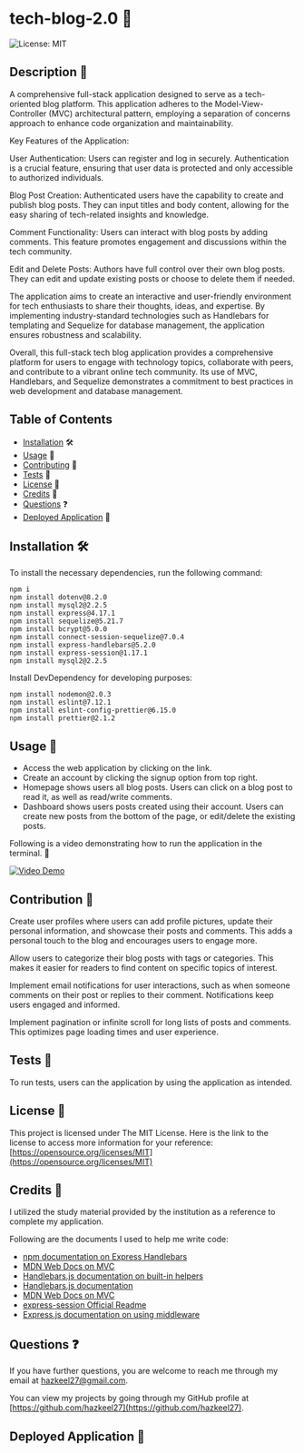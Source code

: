 # tech-blog-2.0 📝
![License: MIT](https://img.shields.io/badge/License-MIT-yellow.svg)

## Description 📄

A comprehensive full-stack application designed to serve as a tech-oriented blog platform. This application adheres to the Model-View-Controller (MVC) architectural pattern, employing a separation of concerns approach to enhance code organization and maintainability.

Key Features of the Application:

User Authentication: Users can register and log in securely. Authentication is a crucial feature, ensuring that user data is protected and only accessible to authorized individuals.

Blog Post Creation: Authenticated users have the capability to create and publish blog posts. They can input titles and body content, allowing for the easy sharing of tech-related insights and knowledge.

Comment Functionality: Users can interact with blog posts by adding comments. This feature promotes engagement and discussions within the tech community.

Edit and Delete Posts: Authors have full control over their own blog posts. They can edit and update existing posts or choose to delete them if needed.

The application aims to create an interactive and user-friendly environment for tech enthusiasts to share their thoughts, ideas, and expertise. By implementing industry-standard technologies such as Handlebars for templating and Sequelize for database management, the application ensures robustness and scalability.

Overall, this full-stack tech blog application provides a comprehensive platform for users to engage with technology topics, collaborate with peers, and contribute to a vibrant online tech community. Its use of MVC, Handlebars, and Sequelize demonstrates a commitment to best practices in web development and database management.

## Table of Contents

* [Installation](#installation) 🛠️
* [Usage](#usage) 📘
* [Contributing](#contributing) 🤝
* [Tests](#tests) 🧪
* [License](#license) 📜
* [Credits](#credits) 🙏
* [Questions](#questions) ❓
* [Deployed Application](#link) 🚀

## <a name="installation"></a>Installation 🛠️

To install the necessary dependencies, run the following command:

```
npm i
npm install dotenv@8.2.0
npm install mysql2@2.2.5
npm install express@4.17.1
npm install sequelize@5.21.7
npm install bcrypt@5.0.0
npm install connect-session-sequelize@7.0.4
npm install express-handlebars@5.2.0
npm install express-session@1.17.1
npm install mysql2@2.2.5
```

Install DevDependency for developing purposes:
```
npm install nodemon@2.0.3
npm install eslint@7.12.1
npm install eslint-config-prettier@6.15.0
npm install prettier@2.1.2
```

## <a name="usage"></a>Usage 📘

- Access the web application by clicking on the link.
- Create an account by clicking the signup option from top right.
- Homepage shows users all blog posts. Users can click on a blog post to read it, as well as read/write comments.
- Dashboard shows users posts created using their account. Users can create new posts from the bottom of the page, or edit/delete the existing posts.

Following is a video demonstrating how to run the application in the terminal. 🎥

[![Video Demo](https://drive.google.com/file/d/1T_v1RHtMZc6BKIroheJJ1suqVkNPfy0v/view)](https://drive.google.com/file/d/1T_v1RHtMZc6BKIroheJJ1suqVkNPfy0v/view)

## <a name="contributing"></a>Contribution 🤝

Create user profiles where users can add profile pictures, update their personal information, and showcase their posts and comments. This adds a personal touch to the blog and encourages users to engage more.

Allow users to categorize their blog posts with tags or categories. This makes it easier for readers to find content on specific topics of interest.

Implement email notifications for user interactions, such as when someone comments on their post or replies to their comment. Notifications keep users engaged and informed.

Implement pagination or infinite scroll for long lists of posts and comments. This optimizes page loading times and user experience.

## <a name="tests"></a>Tests 🧪

To run tests, users can the application by using the application as intended.

## <a name="license"></a>License 📜

This project is licensed under The MIT License. Here is the link to the license to access more information for your reference: [https://opensource.org/licenses/MIT](https://opensource.org/licenses/MIT)

## <a name="credits"></a>Credits 🙏

I utilized the study material provided by the institution as a reference to complete my application.

Following are the documents I used to help me write code:

- [npm documentation on Express Handlebars](https://www.npmjs.com/package/express-handlebars)
- [MDN Web Docs on MVC](https://developer.mozilla.org/en-US/docs/Glossary/MVC)
- [Handlebars.js documentation on built-in helpers](https://handlebarsjs.com/guide/builtin-helpers.html#if)
- [Handlebars.js documentation](https://handlebarsjs.com/guide/#what-is-handlebars)
- [MDN Web Docs on MVC](https://developer.mozilla.org/en-US/docs/Glossary/MVC)
- [express-session Official Readme](https://github.com/expressjs/session#cookie)
- [Express.js documentation on using middleware](https://expressjs.com/en/guide/using-middleware.html)


## <a name="questions"></a>Questions ❓

If you have further questions, you are welcome to reach me through my email at hazkeel27@gmail.com.

You can view my projects by going through my GitHub profile at [https://github.com/hazkeel27](https://github.com/hazkeel27).

## <a name="link"></a>Deployed Application 🚀

[]()